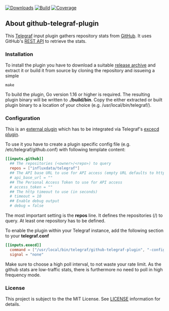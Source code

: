 [![Downloads](https://img.shields.io/github/downloads/hdecarne-github/github-telegraf-plugin/total.svg)](https://github.com/hdecarne-github/github-telegraf-plugin/releases)
[![Build](https://github.com/hdecarne-github/github-telegraf-plugin/actions/workflows/build.yml/badge.svg)](https://github.com/hdecarne-github/github-telegraf-plugin/actions/workflows/build.yml)
[![Coverage](https://sonarcloud.io/api/project_badges/measure?project=hdecarne-github_github-telegraf-plugin&metric=coverage)](https://sonarcloud.io/summary/new_code?id=hdecarne-github_github-telegraf-plugin)

## About github-telegraf-plugin
This [Telegraf](https://github.com/influxdata/telegraf) input plugin gathers repository stats from [GitHub](https://github.com/). It uses GitHub's [REST API](https://docs.github.com/en/rest) to retrieve the stats.

### Installation
To install the plugin you have to download a suitable [release archive](https://github.com/hdecarne-github/github-telegraf-plugin/releases) and extract it or build it from source by cloning the repository and issueing a simple
```
make
```
To build the plugin, Go version 1.16 or higher is required. The resulting plugin binary will be written to **./build/bin**.
Copy the either extracted or built plugin binary to a location of your choice (e.g. /usr/local/bin/telegraf/).

### Configuration
This is an [external plugin](https://github.com/influxdata/telegraf/blob/master/docs/EXTERNAL_PLUGINS.md) which has to be integrated via Telegraf's [excecd plugin](https://github.com/influxdata/telegraf/tree/master/plugins/inputs/execd).

To use it you have to create a plugin specific config file (e.g. /etc/telegraf/github.conf) with following template content:
```toml
[[inputs.github]]
  ## The repositories (<owner>/<repo>) to query
  repos = ["influxdata/telegraf"]
  ## The API base URL to use for API access (empty URL defaults to https://api.github.com/)
  # api_base_url = ""
  ## The Personal Access Token to use for API access
  # access_token = ""
  ## The http timeout to use (in seconds)
  # timeout = 10
  ## Enable debug output
  # debug = false
```
The most important setting is the **repos** line. It defines the repositories (<owner>/<name>) to query. At least one repository has to be defined.

To enable the plugin within your Telegraf instance, add the following section to your **telegraf.conf**
```toml
[[inputs.execd]]
  command = ["/usr/local/bin/telegraf/github-telegraf-plugin", "-config", "/etc/telegraf/github.conf", "-poll_interval", "3600s"]
  signal = "none"
```
Make sure to choose a high poll interval, to not waste your rate limit. As the github stats are low-traffic stats, there is furthermore no need to poll in high frequency mode.

### License
This project is subject to the the MIT License.
See [LICENSE](./LICENSE) information for details.
